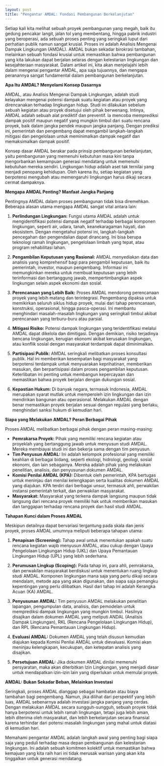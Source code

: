 ```yaml
---
layout: post
title: "Pengantar AMDAL: Fondasi Pembangunan Berkelanjutan"
---
```


Setiap kali kita melihat sebuah proyek pembangunan yang megah, baik itu gedung pencakar langit, jalan tol yang membentang, hingga pabrik industri yang beroperasi, ada sebuah proses penting yang seringkali luput dari perhatian publik namun sangat krusial. Proses ini adalah Analisis Mengenai Dampak Lingkungan (AMDAL). AMDAL bukan sekadar birokrasi tambahan, melainkan sebuah fondasi krusial untuk memastikan bahwa pembangunan yang kita lakukan dapat berjalan selaras dengan kelestarian lingkungan dan kesejahteraan masyarakat. Dalam artikel ini, kita akan menjelajahi lebih dalam mengenai pengantar AMDAL, apa saja tujuannya, dan mengapa peranannya sangat fundamental dalam pembangunan berkelanjutan.

**Apa Itu AMDAL? Menyelami Konsep Dasarnya**

AMDAL, atau Analisis Mengenai Dampak Lingkungan, adalah studi kelayakan mengenai potensi dampak suatu kegiatan atau proyek yang direncanakan terhadap lingkungan hidup. Studi ini dilakukan sebelum sebuah kegiatan atau proyek disetujui oleh pihak berwenang. Intinya, AMDAL adalah sebuah alat prediktif dan preventif. Ia mencoba memprediksi dampak positif maupun negatif yang mungkin timbul dari suatu rencana proyek, baik dalam jangka pendek maupun jangka panjang. Dengan prediksi ini, pemerintah dan pengembang dapat mengambil langkah-langkah mitigasi dan pengelolaan untuk meminimalkan dampak negatif dan memaksimalkan dampak positif.

Konsep dasar AMDAL berakar pada prinsip pembangunan berkelanjutan, yaitu pembangunan yang memenuhi kebutuhan masa kini tanpa mengorbankan kemampuan generasi mendatang untuk memenuhi kebutuhan mereka sendiri. Lingkungan hidup adalah aset tak ternilai yang menjadi penopang kehidupan. Oleh karena itu, setiap kegiatan yang berpotensi mengubah atau memengaruhi lingkungan harus dikaji secara cermat dampaknya.

**Mengapa AMDAL Penting? Manfaat Jangka Panjang**

Pentingnya AMDAL dalam proses pembangunan tidak bisa diremehkan. Beberapa alasan utama mengapa AMDAL sangat vital antara lain:

1.  **Perlindungan Lingkungan:** Fungsi utama AMDAL adalah untuk mengidentifikasi potensi dampak negatif terhadap berbagai komponen lingkungan, seperti air, udara, tanah, keanekaragaman hayati, dan ekosistem. Dengan mengetahui potensi ini, langkah-langkah pencegahan dan pengendalian dapat dirancang. Ini bisa berupa teknologi ramah lingkungan, pengelolaan limbah yang tepat, atau program rehabilitasi lahan.

2.  **Pengambilan Keputusan yang Rasional:** AMDAL menyediakan data dan analisis yang komprehensif bagi para pengambil keputusan, baik itu pemerintah, investor, maupun pengembang. Informasi ini memungkinkan mereka untuk membuat keputusan yang lebih terinformasi dan bertanggung jawab, mempertimbangkan aspek lingkungan selain aspek ekonomi dan sosial.

3.  **Perencanaan yang Lebih Baik:** Proses AMDAL mendorong perencanaan proyek yang lebih matang dan terintegrasi. Pengembang dipaksa untuk memikirkan seluruh siklus hidup proyek, mulai dari tahap perencanaan, konstruksi, operasional, hingga pasca-operasi. Ini membantu menghindari masalah-masalah lingkungan yang seringkali timbul akibat perencanaan yang terburu-buru atau parsial.

4.  **Mitigasi Risiko:** Potensi dampak lingkungan yang teridentifikasi melalui AMDAL dapat dikelola dan dimitigasi. Dengan demikian, risiko terjadinya bencana lingkungan, kerugian ekonomi akibat kerusakan lingkungan, atau konflik sosial dengan masyarakat terdampak dapat diminimalkan.

5.  **Partisipasi Publik:** AMDAL seringkali melibatkan proses konsultasi publik. Hal ini memberikan kesempatan bagi masyarakat yang berpotensi terdampak untuk menyuarakan keprihatinan, memberikan masukan, dan berpartisipasi dalam proses pengambilan keputusan. Keterlibatan ini penting untuk membangun kepercayaan dan memastikan bahwa proyek berjalan dengan dukungan sosial.

6.  **Kepastian Hukum:** Di banyak negara, termasuk Indonesia, AMDAL merupakan syarat mutlak untuk memperoleh izin lingkungan dan izin mendirikan bangunan atau operasional. Melakukan AMDAL dengan benar memastikan proyek berjalan sesuai dengan regulasi yang berlaku, menghindari sanksi hukum di kemudian hari.

**Siapa yang Melakukan AMDAL? Peran Berbagai Pihak**

Proses AMDAL melibatkan berbagai pihak dengan peran masing-masing:

*   **Pemrakarsa Proyek:** Pihak yang memiliki rencana kegiatan atau proyeklah yang bertanggung jawab untuk menyusun studi AMDAL. Mereka membiayai studi ini dan bekerja sama dengan tim penyusun.
*   **Tim Penyusun AMDAL:** Ini adalah kelompok profesional yang memiliki keahlian di berbagai bidang, seperti ekologi, hidrologi, geologi, sosial ekonomi, dan lain sebagainya. Mereka adalah pihak yang melakukan penelitian, analisis, dan penyusunan dokumen AMDAL.
*   **Komisi Penilai AMDAL (KPA):** Dibentuk oleh pemerintah, KPA bertugas untuk meninjau dan menilai kelengkapan serta kualitas dokumen AMDAL yang diajukan. KPA terdiri dari berbagai unsur, termasuk ahli, perwakilan instansi pemerintah terkait, dan perwakilan masyarakat.
*   **Masyarakat:** Masyarakat yang terkena dampak langsung maupun tidak langsung dari rencana proyek memiliki hak untuk memberikan masukan dan tanggapan terhadap rencana proyek dan hasil studi AMDAL.

**Tahapan Kunci dalam Proses AMDAL**

Meskipun detailnya dapat bervariasi tergantung pada skala dan jenis proyek, proses AMDAL umumnya meliputi beberapa tahapan utama:

1.  **Penapisan (Screening):** Tahap awal untuk menentukan apakah suatu rencana kegiatan wajib menyusun AMDAL, atau cukup dengan Upaya Pengelolaan Lingkungan Hidup (UKL) dan Upaya Pemantauan Lingkungan Hidup (UPL) yang lebih sederhana.

2.  **Perumusan Lingkup (Scoping):** Pada tahap ini, para ahli, pemrakarsa, dan perwakilan masyarakat berdiskusi untuk menentukan ruang lingkup studi AMDAL. Komponen lingkungan mana saja yang perlu dikaji secara mendalam, metode apa yang akan digunakan, dan siapa saja pemangku kepentingan yang perlu dilibatkan. Hasil dari tahap ini adalah Kerangka Acuan (KA) AMDAL.

3.  **Penyusunan AMDAL:** Tim penyusun AMDAL melakukan penelitian lapangan, pengumpulan data, analisis, dan pemodelan untuk memprediksi dampak lingkungan yang mungkin timbul. Hasilnya disajikan dalam dokumen AMDAL yang meliputi ANDAL (Analisis Dampak Lingkungan), RKL (Rencana Pengelolaan Lingkungan Hidup), dan RPL (Rencana Pemantauan Lingkungan Hidup).

4.  **Evaluasi AMDAL:** Dokumen AMDAL yang telah disusun kemudian diajukan kepada Komisi Penilai AMDAL untuk dievaluasi. Komisi akan meninjau kelengkapan, kecukupan, dan ketepatan analisis yang disajikan.

5.  **Persetujuan AMDAL:** Jika dokumen AMDAL dinilai memenuhi persyaratan, maka akan diterbitkan Izin Lingkungan, yang menjadi dasar untuk mendapatkan izin-izin lain yang diperlukan untuk memulai proyek.

**AMDAL: Bukan Sekadar Beban, Melainkan Investasi**

Seringkali, proses AMDAL dianggap sebagai hambatan atau biaya tambahan bagi pengembang. Namun, jika dilihat dari perspektif yang lebih luas, AMDAL sebenarnya adalah investasi jangka panjang yang cerdas. Dengan melakukan AMDAL secara sungguh-sungguh, sebuah proyek tidak hanya berpotensi untuk lebih ramah lingkungan, tetapi juga lebih aman, lebih diterima oleh masyarakat, dan lebih berkelanjutan secara finansial karena terhindar dari potensi masalah lingkungan yang mahal untuk diatasi di kemudian hari.

Memahami pengantar AMDAL adalah langkah awal yang penting bagi siapa saja yang peduli terhadap masa depan pembangunan dan kelestarian lingkungan. Ini adalah sebuah komitmen kolektif untuk memastikan bahwa kemajuan yang kita raih hari ini tidak merusak warisan yang akan kita tinggalkan untuk generasi mendatang.
